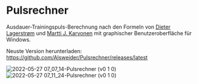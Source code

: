 # Pulsrechner
Ausdauer-Trainingspuls-Berechnung nach den Formeln von [Dieter Lagerstrøm](http://www.medizinfo.de/sportmedizin/tipps/trainingspuls.shtml) und [Martti J. Karvonen](https://de.wikipedia.org/wiki/Karvonen-Formel) mit graphischer Benutzeroberfläche für Windows. 

Neuste Version herunterladen: https://github.com/Alsweider/Pulsrechner/releases/latest

![2022-05-27 07_07_14-Pulsrechner (v0 1 0)](https://user-images.githubusercontent.com/30653982/170633783-bc54a215-3983-4260-8c21-a61abaaf329f.jpg)
![2022-05-27 07_11_24-Pulsrechner (v0 1 0)](https://user-images.githubusercontent.com/30653982/170633748-042977e5-43b4-4564-8e72-d9481295c7ea.jpg)

